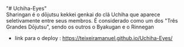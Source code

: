 "# Uchiha-Eyes" <br/>
Sharingan é o dōjutsu kekkei genkai do clã Uchiha que aparece seletivamente entre seus membros. É considerado como um dos "Três Grandes Dōjutsu", sendo os outros o Byakugan e o Rinnegan
- link para o deploy : https://teixeiramanuel.github.io/Uchiha-Eyes/
